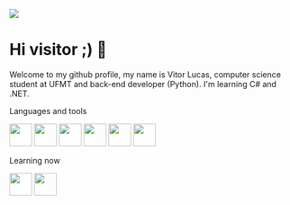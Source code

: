 <a href="https://www.linkedin.com/in/seu-usuário-linkedln-aqui" target="_blank"><img src="https://img.shields.io/badge/-LinkedIn-%230077B5?style=for-the-badge&logo=linkedin&logoColor=white" target="_blank"></a>

# Hi visitor ;) 👋
Welcome to my github profile, my name is Vitor Lucas, computer science student at UFMT and back-end developer (Python). I'm learning C# and .NET.


Languages and tools

 <img src="https://cdn.jsdelivr.net/gh/devicons/devicon/icons/python/python-original.svg" width='40' height='40' /> <img src="https://cdn.jsdelivr.net/gh/devicons/devicon/icons/git/git-original.svg" width='40' height='40' />  <img src="https://cdn.jsdelivr.net/gh/devicons/devicon/icons/javascript/javascript-original.svg" width='40' height='40' />  <img src="https://cdn.jsdelivr.net/gh/devicons/devicon/icons/postgresql/postgresql-original.svg" width='40' height='40' />  <img src="https://cdn.jsdelivr.net/gh/devicons/devicon/icons/fastapi/fastapi-original.svg" width='40' height='40'/>  <img src="https://cdn.jsdelivr.net/gh/devicons/devicon/icons/mongodb/mongodb-original.svg" width='40' height='40' />
 
 Learning now
 
  <img src="https://cdn.jsdelivr.net/gh/devicons/devicon/icons/csharp/csharp-original.svg" width='40' height='40' />  <img src="https://cdn.jsdelivr.net/gh/devicons/devicon/icons/dotnetcore/dotnetcore-original.svg" width='40' height='40' />

<!--
**thevitorferreira/thevitorferreira** is a ✨ _special_ ✨ repository because its `README.md` (this file) appears on your GitHub profile.

Here are some ideas to get you started:

- 🔭 I’m currently working on ...
- 🌱 I’m currently learning ...
- 👯 I’m looking to collaborate on ...
- 🤔 I’m looking for help with ...
- 💬 Ask me about ...
- 📫 How to reach me: ...
- 😄 Pronouns: ...
- ⚡ Fun fact: ...
-->

